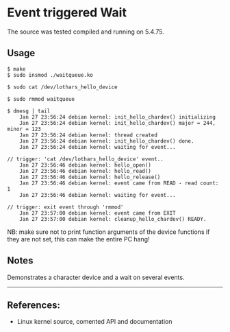 # Event triggered Wait

The source was tested compiled and running on 5.4.75.  


## Usage

```
$ make
$ sudo insmod ./waitqueue.ko

$ sudo cat /dev/lothars_hello_device

$ sudo rmmod waitqueue

$ dmesg | tail
    Jan 27 23:56:24 debian kernel: init_hello_chardev() initializing
    Jan 27 23:56:24 debian kernel: init_hello_chardev() major = 244, minor = 123
    Jan 27 23:56:24 debian kernel: thread created
    Jan 27 23:56:24 debian kernel: init_hello_chardev() done.
    Jan 27 23:56:24 debian kernel: waiting for event...

// trigger: 'cat /dev/lothars_hello_device' event..
    Jan 27 23:56:46 debian kernel: hello_open()
    Jan 27 23:56:46 debian kernel: hello_read()
    Jan 27 23:56:46 debian kernel: hello_release()
    Jan 27 23:56:46 debian kernel: event came from READ - read count: 1
    Jan 27 23:56:46 debian kernel: waiting for event...

// trigger: exit event through 'rmmod'
    Jan 27 23:57:00 debian kernel: event came from EXIT
    Jan 27 23:57:00 debian kernel: cleanup_hello_chardev() READY.
```

NB: make sure not to print function arguments of the device functions if they are not set, this can make the entire PC hang!  

## Notes

Demonstrates a character device and a wait on several events.  

---

## References:
 * Linux kernel source, comented API and documentation
